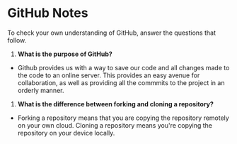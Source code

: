 # GitHub Notes

To check your own understanding of GitHub, answer the questions that follow.

1. **What is the purpose of GitHub?** 

- Github provides us with a way to save our code and all changes made to the code to an online server. This provides an easy avenue for collaboration, as well as providing all the commmits to the project in an orderly manner.

1. **What is the difference between forking and cloning a repository?** 

- Forking a repository means that you are copying the repository remotely on your own cloud. Cloning a repository means you're copying the repository on your device locally.